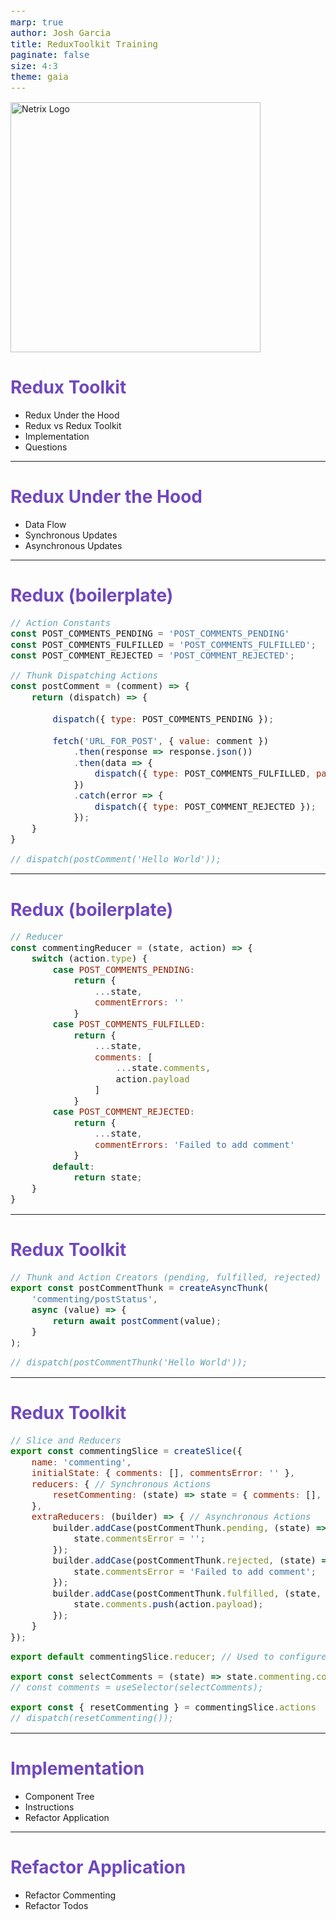 ```yaml
---
marp: true
author: Josh Garcia
title: ReduxToolkit Training
paginate: false
size: 4:3
theme: gaia
---
```


<style>
    :root {
        --color-background: #2E1A47;
        --color-foreground: #fff;
		font-family: Montserrat;
    }

    h1 {
        color: #7248BD;
    }

    h2 {
        color: #666;
    }

    img {
        width: 400px;
    }

	span {
		font-size: 14px;
	}
</style>

![Netrix Logo](https://www.netrixllc.com/wp-content/uploads/2020/09/Netrix-Logo.png)

# Redux Toolkit
-   Redux Under the Hood
-   Redux vs Redux Toolkit
-	Implementation
-	Questions

---
# Redux Under the Hood
-	Data Flow
-	Synchronous Updates
-	Asynchronous Updates

---

# Redux (boilerplate)

```js
// Action Constants
const POST_COMMENTS_PENDING = 'POST_COMMENTS_PENDING'
const POST_COMMENTS_FULFILLED = 'POST_COMMENTS_FULFILLED';
const POST_COMMENT_REJECTED = 'POST_COMMENT_REJECTED';

// Thunk Dispatching Actions
const postComment = (comment) => {
	return (dispatch) => {
		
		dispatch({ type: POST_COMMENTS_PENDING });
		
		fetch('URL_FOR_POST', { value: comment })
			.then(response => response.json())
			.then(data => {
				dispatch({ type: POST_COMMENTS_FULFILLED, payload: data });
			})
			.catch(error => {
				dispatch({ type: POST_COMMENT_REJECTED });
			});
	}
}

// dispatch(postComment('Hello World'));
```

---

# Redux (boilerplate)

```js
// Reducer
const commentingReducer = (state, action) => {
	switch (action.type) {
		case POST_COMMENTS_PENDING:
			return {
				...state,
				commentErrors: ''
			}
		case POST_COMMENTS_FULFILLED:
			return {
				...state,
				comments: [
					...state.comments,
					action.payload
				]
			}
		case POST_COMMENT_REJECTED:
			return {
				...state,
				commentErrors: 'Failed to add comment'
			}
		default:
			return state;
	}
}
```

---
# Redux Toolkit

```js
// Thunk and Action Creators (pending, fulfilled, rejected)
export const postCommentThunk = createAsyncThunk(
    'commenting/postStatus',
    async (value) => {
        return await postComment(value);
    }
);

// dispatch(postCommentThunk('Hello World'));
```

---
# Redux Toolkit

```js
// Slice and Reducers
export const commentingSlice = createSlice({
	name: 'commenting',
	initialState: { comments: [], commentsError: '' },
	reducers: { // Synchronous Actions
		resetCommenting: (state) => state = { comments: [], commentsError: ''}
	},
	extraReducers: (builder) => { // Asynchronous Actions
		builder.addCase(postCommentThunk.pending, (state) => {
			state.commentsError = '';
		});
		builder.addCase(postCommentThunk.rejected, (state) => {
			state.commentsError = 'Failed to add comment';
		});
		builder.addCase(postCommentThunk.fulfilled, (state, action) => {
			state.comments.push(action.payload);
		});
	}
});

export default commentingSlice.reducer; // Used to configure store

export const selectComments = (state) => state.commenting.comments; // state.{sliceName}.{propertyName}
// const comments = useSelector(selectComments);

export const { resetCommenting } = commentingSlice.actions
// dispatch(resetCommenting());
```

---

#	Implementation
-	Component Tree
-	Instructions
-	Refactor Application

---

# Refactor Application
-	Refactor Commenting
-	Refactor Todos